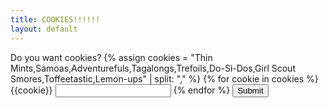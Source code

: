 ```yaml
---
title: COOKIES!!!!!!
layout: default
---
```


<form>
Do you want cookies?
{% assign cookies = "Thin Mints,Samoas,Adventurefuls,Tagalongs,Trefoils,Do-Si-Dos,Girl Scout Smores,Toffeetastic,Lemon-ups" | split: "," %}
{% for cookie in cookies %}
<label for="{{cookie}}">{{cookie}}</label>
<input type="num" id="{{cookie}}" name="{{cookie}}">
{% endfor %}
<input type="submit">
</form>